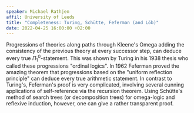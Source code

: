 ```yaml
---
speaker: Michael Rathjen
affil: University of Leeds
title: "Completeness: Turing, Schütte, Feferman (and Löb)"
date: 2022-04-25 16:00:00 +02:00
---
```


Progressions of theories along paths through Kleene's Omega adding the consistency of the previous theory at every successor step, can deduce every true <span>$\Pi^0_1$</span>-statement. This was shown by Turing in his 1938 thesis who called these progressions  "ordinal logics". In 1962 Feferman proved the amazing theorem that progressions based on the "uniform reflection principle" can deduce every true arithmetic statement. In contrast to Turing's, Feferman's proof is very complicated, involving several cunning applications of self-reference via the recursion theorem. Using Schütte's method of search trees (or decomposition trees) for omega-logic and reflexive induction, however, one can give a rather transparent proof.
